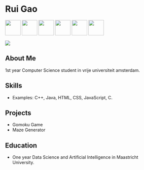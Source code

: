 # Rui Gao

<img src="https://upload.wikimedia.org/wikipedia/commons/thumb/1/18/ISO_C%2B%2B_Logo.svg/1822px-ISO_C%2B%2B_Logo.svg.png" width="50" height="50"> <img src="https://brandslogos.com/wp-content/uploads/images/large/java-logo-1.png" width="50" height="50"> <img src="https://www.freeiconspng.com/thumbs/html5-icon/html5-icon-1.png" width="50" height="50"> <img src="https://toppng.com/uploads/preview/html-css-js-icons-11563328364gmstz4ubs9.png" width="50" height="50"> <img src="https://toppng.com/uploads/preview/c-programming-icon-c-programming-language-logo-11562945679duaxtn3yq0.png" width="50" height="50"> <img src="https://www.freepnglogos.com/uploads/javascript-png/javascript-logo-transparent-logo-javascript-images-3.png" width="50" height="50">

![](https://komarev.com/ghpvc/?username=RuiGAO512)

## About Me

1st year Computer Science student in vrije universiteit amsterdam.

## Skills

- Examples: C++, Java, HTML, CSS, JavaScript, C.

## Projects

- Gomoku Game
- Maze Generator

## Education

- One year Data Science and Artificial Intelligence in Maastricht University.


